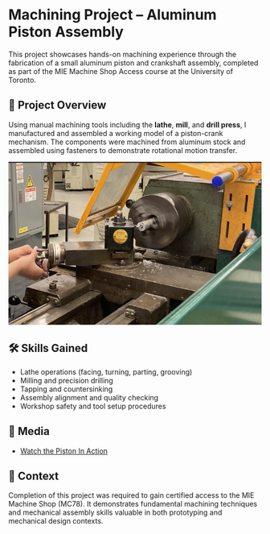 # Machining Project – Aluminum Piston Assembly

This project showcases hands-on machining experience through the fabrication of a small aluminum piston and crankshaft assembly, completed as part of the MIE Machine Shop Access course at the University of Toronto.

## 🔧 Project Overview

Using manual machining tools including the **lathe**, **mill**, and **drill press**, I manufactured and assembled a working model of a piston-crank mechanism. The components were machined from aluminum stock and assembled using fasteners to demonstrate rotational motion transfer.

![In Action!](https://github.com/nili-yay/ProjectHub/blob/main/Machining/Basic_Machining/Tools.png)

## 🛠️ Skills Gained
- Lathe operations (facing, turning, parting, grooving)
- Milling and precision drilling
- Tapping and countersinking
- Assembly alignment and quality checking
- Workshop safety and tool setup procedures

## 🎥 Media
- [Watch the Piston In Action](https://drive.google.com/file/d/1VhbRIXVCW14O2zeH5oup4NZuLlNbPmGV/view?usp=share_link) <!-- Replace with your video link if available -->

## 📍 Context

Completion of this project was required to gain certified access to the MIE Machine Shop (MC78). It demonstrates fundamental machining techniques and mechanical assembly skills valuable in both prototyping and mechanical design contexts.

